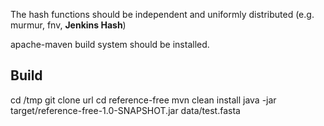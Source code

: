 The hash functions should be independent and uniformly distributed (e.g. murmur, fnv, **Jenkins Hash**)

apache-maven build system should be installed.

Build
-----
cd /tmp
git clone url
cd reference-free
mvn clean install
java -jar target/reference-free-1.0-SNAPSHOT.jar data/test.fasta